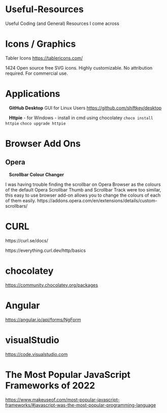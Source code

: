 # Useful-Resources
Useful Coding (and General) Resources I come across

# Icons / Graphics	
  Tabler Icons
https://tablericons.com/
<p>1424 Open source free SVG icons. Highly customizable. No attribution required. For commercial use.</p>

# Applications
&nbsp;&nbsp;  <b>GitHub Desktop</b> GUI for Linux Users
https://github.com/shiftkey/desktop

&nbsp;&nbsp;  <b>Httpie</b> - for Windows - install in cmd using chocolatey
<code>choco install httpie</code>
<code>choco upgrade httpie</code>

# Browser Add Ons

<h2>Opera </h2>

&nbsp;&nbsp; <b>Scrollbar Colour Changer </b>
<p>I was having trouble finding the scrollbar on Opera Browser as the colours of the default Opera Scrollbar Thumb and Scrollbar Track were too similar, this easy to use browser add-on allows you to change the colours of each of them easily.
https://addons.opera.com/en/extensions/details/custom-scrollbars/</p>


# CURL
<p>https://curl.se/docs/</p>
<p>https://everything.curl.dev/http/basics</p>

# chocolatey
https://community.chocolatey.org/packages

# Angular
https://angular.io/api/forms/NgForm

# visualStudio
https://code.visualstudio.com

# The Most Popular JavaScript Frameworks of 2022
https://www.makeuseof.com/most-popular-javascript-frameworks/#javascript-was-the-most-popular-programming-language
